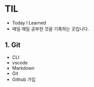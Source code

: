 # TIL

- Today I Learned
- 매일 매일 공부한 것을 기록하는 곳입니다.



## 1. Git

- CLI
- vscode
- Markdown
- Git
- Github 가입